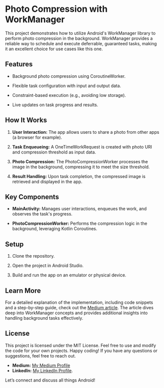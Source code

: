 # Photo Compression with WorkManager

This project demonstrates how to utilize Android's WorkManager library to perform photo compression in the background. WorkManager provides a reliable way to schedule and execute deferrable, guaranteed tasks, making it an excellent choice for use cases like this one.

## Features

* Background photo compression using CoroutineWorker.

* Flexible task configuration with input and output data.

* Constraint-based execution (e.g., avoiding low storage).

* Live updates on task progress and results.

## How It Works

1. **User Interaction:** The app allows users to share a photo from other apps (a browser for example).

2. **Task Enqueueing:** A OneTimeWorkRequest is created with photo URI and compression threshold as input data.

3. **Photo Compression:** The PhotoCompressionWorker processes the image in the background, compressing it to meet the size threshold.

4. **Result Handling:** Upon task completion, the compressed image is retrieved and displayed in the app.

## Key Components

* **MainActivity:** Manages user interactions, enqueues the work, and observes the task's progress.

* **PhotoCompressionWorker:** Performs the compression logic in the background, leveraging Kotlin Coroutines.


## Setup

1. Clone the repository.

2. Open the project in Android Studio.

3. Build and run the app on an emulator or physical device.

## Learn More

For a detailed explanation of the implementation, including code snippets and a step-by-step guide, check out the [Medium article](https://medium.com/@maheraizen1/mastering-workmanager-in-android-a-deep-dive-with-photo-compression-example-3b452f16295c). The article dives deep into WorkManager concepts and provides additional insights into handling background tasks effectively.

## License
This project is licensed under the MIT License. Feel free to use and modify the code for your own projects. Happy coding! If you have any questions or suggestions, feel free to reach out.

* **Medium:** [My Medium Profile](https://medium.com/@maheraizen1)
* **LinkedIn:** [My LinkedIn Profile](https://www.linkedin.com/in/maher-rhouma-581919199/).
  
Let’s connect and discuss all things Android!
